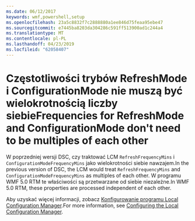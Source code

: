 ```yaml
---
ms.date: 06/12/2017
keywords: wmf,powershell,setup
ms.openlocfilehash: 23a5c8832f7c2888880a1ee846d75feaa95ebe47
ms.sourcegitcommit: e7445ba8203da304286c591ff513900ad1c244a4
ms.translationtype: MT
ms.contentlocale: pl-PL
ms.lasthandoff: 04/23/2019
ms.locfileid: "62058407"
---
```

# <a name="frequencies-for-refreshmode-and-configurationmode-dont-need-to-be-multiples-of-each-other"></a><span data-ttu-id="efff3-102">Częstotliwości trybów RefreshMode i ConfigurationMode nie muszą być wielokrotnością liczby siebie</span><span class="sxs-lookup"><span data-stu-id="efff3-102">Frequencies for RefreshMode and ConfigurationMode don't need to be multiples of each other</span></span>

<span data-ttu-id="efff3-103">W poprzedniej wersji DSC, czy traktować LCM `RefreshFrequencyMins` i `ConfigurationModeFrequencyMins` jako wielokrotności siebie nawzajem.</span><span class="sxs-lookup"><span data-stu-id="efff3-103">In the previous version of DSC, the LCM would treat `RefreshFrequencyMins` and `ConfigurationModeFrequencyMins` as multiples of each other.</span></span> <span data-ttu-id="efff3-104">W programu WMF 5.0 RTM te właściwości są przetwarzane od siebie niezależne.</span><span class="sxs-lookup"><span data-stu-id="efff3-104">In WMF 5.0 RTM, these properties are processed independent of each other.</span></span>

<span data-ttu-id="efff3-105">Aby uzyskać więcej informacji, zobacz [Konfigurowanie programu Local Configuration Manager](https://msdn.microsoft.com/powershell/dsc/metaconfig).</span><span class="sxs-lookup"><span data-stu-id="efff3-105">For more information, see [Configuring the Local Configuration Manager](https://msdn.microsoft.com/powershell/dsc/metaconfig).</span></span>

